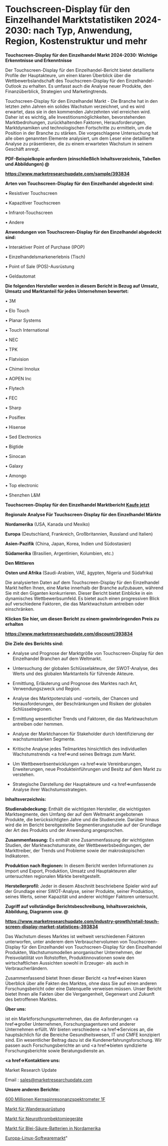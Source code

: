 # Touchscreen-Display für den Einzelhandel Marktstatistiken 2024-2030: nach Typ, Anwendung, Region, Kostenstruktur und mehr

<strong>Touchscreen-Display für den Einzelhandel Markt 2024-2030: Wichtige Erkenntnisse und Erkenntnisse</strong>

Der Touchscreen-Display für den Einzelhandel-Bericht bietet detaillierte Profile der Hauptakteure, um einen klaren Überblick über die Wettbewerbslandschaft des Touchscreen-Display für den Einzelhandel-Outlook zu erhalten. Es umfasst auch die Analyse neuer Produkte, den Finanzüberblick, Strategien und Marketingtrends.

Touchscreen-Display für den Einzelhandel Markt - Die Branche hat in den letzten zehn Jahren ein solides Wachstum verzeichnet, und es wird erwartet, dass sie in den kommenden Jahrzehnten viel erreichen wird. Daher ist es wichtig, alle Investitionsmöglichkeiten, bevorstehenden Marktbedrohungen, zurückhaltenden Faktoren, Herausforderungen, Marktdynamiken und technologischen Fortschritte zu ermitteln, um die Position in der Branche zu stärken. Die vorgeschlagene Untersuchung hat alle oben genannten Elemente analysiert, um dem Leser eine detaillierte Analyse zu präsentieren, die zu einem erwarteten Wachstum in seinem Geschäft anregt.



<strong><b>PDF-Beispielkopie anfordern (einschließlich Inhaltsverzeichnis, Tabellen und Abbildungen) @ </b></strong>

<strong><a href=https://www.marketresearchupdate.com/sample/393834>

<strong>https://www.marketresearchupdate.com/sample/393834</u></a></strong></strong>



<strong>Arten von Touchscreen-Display für den Einzelhandel abgedeckt sind:</strong>

• Resistiver Touchscreen

• Kapazitiver Touchscreen

• Infrarot-Touchscreen

• Andere



<strong>Anwendungen von Touchscreen-Display für den Einzelhandel abgedeckt sind:</strong>

• Interaktiver Point of Purchase (IPOP)

• Einzelhandelsmarkenerlebnis (Tisch)

• Point of Sale (POS)-Ausrüstung

• Geldautomat



<strong>Die folgenden Hersteller werden in diesem Bericht in Bezug auf Umsatz, Umsatz und Marktanteil für jedes Unternehmen bewertet:</strong>

• 3M

• Elo Touch

• Planar Systems

• Touch International

• NEC

• TPK

• Flatvision

• Chimei Innolux

• AOPEN Inc

• Flytech

• FEC

• Sharp

• Posiflex

• Hisense

• Sed Electronics

• Bigtide

• Sinocan

• Galaxy

• Amongo

• Top electronic

• Shenzhen L&M



<strong>Touchscreen-Display für den Einzelhandel Marktbericht <a href=https://www.marketresearchupdate.com/buynow/393834>Kaufe jetzt</a></strong>



<strong>Regionale Analyse Für Touchscreen-Display für den Einzelhandel Märkte</strong>



<strong>Nordamerika</strong> (USA, Kanada und Mexiko)



<strong>Europa</strong> (Deutschland, Frankreich, Großbritannien, Russland und Italien)



<strong>Asien-Pazifik</strong> (China, Japan, Korea, Indien und Südostasien)



<strong>Südamerika</strong> (Brasilien, Argentinien, Kolumbien, etc.)



<strong>Den Mittleren</strong> 

<strong>Osten und Afrika</strong> (Saudi-Arabien, VAE, ägypten, Nigeria und Südafrika)

Die analysierten Daten auf dem Touchscreen-Display für den Einzelhandel Markt helfen Ihnen, eine Marke innerhalb der Branche aufzubauen, während Sie mit den Giganten konkurrieren. Dieser Bericht bietet Einblicke in ein dynamisches Wettbewerbsumfeld. Es bietet auch einen progressiven Blick auf verschiedene Faktoren, die das Marktwachstum antreiben oder einschränken.



<strong>Klicken Sie hier, um diesen Bericht zu einem gewinnbringenden Preis zu erhalten
</strong>

<strong><a href=https://www.marketresearchupdate.com/discount/393834>https://www.marketresearchupdate.com/discount/393834</b></u></strong></a>



<strong>Die Ziele des Berichts sind:</strong>

- Analyse und Prognose der Marktgröße von Touchscreen-Display für den Einzelhandel Branchen auf dem Weltmarkt.

- Untersuchung der globalen Schlüsselakteure, der SWOT-Analyse, des Werts und des globalen Marktanteils für führende Akteure.

- Ermittlung, Erläuterung und Prognose des Marktes nach Art, Verwendungszweck und Region.

- Analyse des Marktpotenzials und -vorteils, der Chancen und Herausforderungen, der Beschränkungen und Risiken der globalen Schlüsselregionen.

- Ermittlung wesentlicher Trends und Faktoren, die das Marktwachstum antreiben oder hemmen.

- Analyse der Marktchancen für Stakeholder durch Identifizierung der wachstumsstarken Segmente.

- Kritische Analyse jedes Teilmarktes hinsichtlich des individuellen Wachstumstrends <a href=>und</a> seines Beitrags zum Markt.

- Um Wettbewerbsentwicklungen <a href=>wie</a> Vereinbarungen, Erweiterungen, neue Produkteinführungen und Besitz auf dem Markt zu verstehen.

- Strategische Darstellung der Hauptakteure und <a href=>umfas</a>sende Analyse ihrer Wachstumsstrategien.



<strong>Inhaltsverzeichnis:</strong>



<strong>Studienabdeckung:</strong> Enthält die wichtigsten Hersteller, die wichtigsten Marktsegmente, den Umfang der auf dem Weltmarkt angebotenen Produkte, die berücksichtigten Jahre und die Studienziele. Darüber hinaus wird die im Bericht bereitgestellte Segmentierungsstudie auf der Grundlage der Art des Produkts und der Anwendung angesprochen.



<strong>Zusammenfassung:</strong> Es enthält eine Zusammenfassung der wichtigsten Studien, der Marktwachstumsrate, der Wettbewerbsbedingungen, der Markttreiber, der Trends und Probleme sowie der makroskopischen Indikatoren.



<strong>Produktion nach Regionen:</strong> In diesem Bericht werden Informationen zu Import und Export, Produktion, Umsatz und Hauptakteuren aller untersuchten regionalen Märkte bereitgestellt.



<strong>Herstellerprofil:</strong> Jeder in diesem Abschnitt beschriebene Spieler wird auf der Grundlage einer SWOT-Analyse, seiner Produkte, seiner Produktion, seines Werts, seiner Kapazität und anderer wichtiger Faktoren untersucht.



<strong><b>Zugriff auf vollständige Berichtsbeschreibung, Inhaltsverzeichnis, Abbildung, Diagramm usw. @ </b></strong>

<strong><a href=https://www.marketresearchupdate.com/industry-growth/retail-touch-screen-display-market-statistices-393834>https://www.marketresearchupdate.com/industry-growth/retail-touch-screen-display-market-statistices-393834</a></strong>

Das Wachstum dieses Marktes ist weltweit verschiedenen Faktoren unterworfen, unter anderem dem Verbrauchervolumen von Touchscreen-Display für den Einzelhandel von Touchscreen-Display für den Einzelhandel Produkten, Wachstumsmodellen anorganischer Unternehmen, der Preisvolatilität von Rohstoffen, Produktinnovationen sowie den wirtschaftlichen Aussichten sowohl in Erzeuger- als auch in Verbraucherländern.

Zusammenfassend bietet Ihnen dieser Bericht <a href=>einen</a> klaren Überblick über alle Fakten des Marktes, ohne dass Sie auf einen anderen Forschungsbericht oder eine Datenquelle verweisen müssen. Unser Bericht bietet Ihnen alle Fakten über die Vergangenheit, Gegenwart und Zukunft des betroffenen Marktes.



<strong>Über uns:</strong>

 ist ein Marktforschungsunternehmen, das die Anforderungen <a href=>großer</a> Unternehmen, Forschungsagenturen und anderer Unternehmen erfüllt. Wir bieten verschiedene <a href=>Services</a> an, die hauptsächlich für die Bereiche Gesundheitswesen, IT und CMFE konzipiert sind. Ein wesentlicher Beitrag dazu ist die Kundenerfahrungsforschung. Wir passen auch Forschungsberichte an und <a href=>bieten</a> syndizierte Forschungsberichte sowie Beratungsdienste an.



<strong><a href=>Kontaktiere uns:</a></strong>

Market Research Update

Email : sales@marketresearchupdate.com



<strong>Unsere anderen Berichte:</strong>

<a href=https://www.linkedin.com/pulse/600-million-nuclear-magnetic-resonance-spectrometer-1f>600 Millionen Kernspinresonanzspektrometer 1F</a>

<a href=https://www.linkedin.com/pulse/hiking-gear-equipment-market-analysis-segment>Markt für Wanderausrüstung</a>

<a href=https://www.linkedin.com/pulse/neurothrombectomy-devices-market-sizing-up-anticipating>Markt für Neurothrombektomiegeräte</a>

<a href=https://www.linkedin.com/pulse/north-america-lead-acid-battery-market>Markt für Blei-Säure-Batterien in Nordamerika</a>

<a href=https://www.linkedin.com/pulse/europe-linux-software-market-2023-pointing-capture-largest>Europa-Linux-Softwaremarkt</a>"
